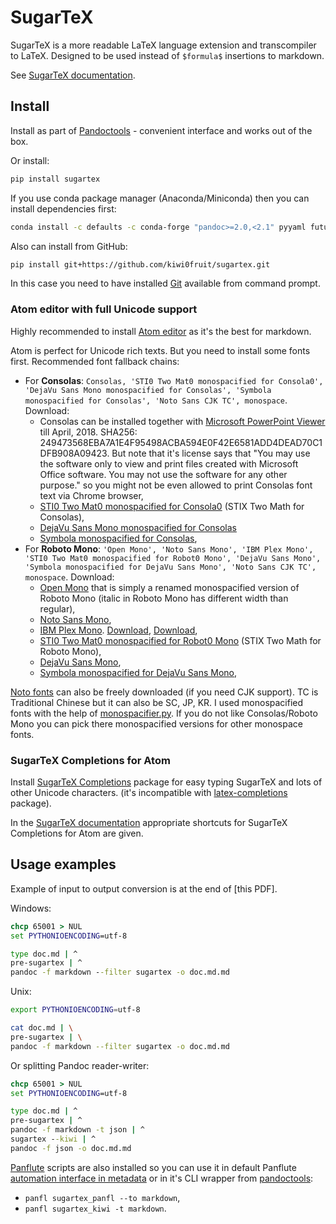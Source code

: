 # SugarTeX

SugarTeX is a more readable LaTeX language extension and transcompiler to LaTeX. Designed to be used instead of `$formula$` insertions to markdown.

See [SugarTeX documentation](https://github.com/kiwi0fruit/sugartex/blob/master/sugartex.md).


## Install

Install as part of [Pandoctools](https://github.com/kiwi0fruit/pandoctools) - convenient interface and works out of the box.

Or install:

```sh
pip install sugartex
```

If you use conda package manager (Anaconda/Miniconda) then you can install dependencies first:

```sh
conda install -c defaults -c conda-forge "pandoc>=2.0,<2.1" pyyaml future shutilwhich
```

Also can install from GitHub:

```sh
pip install git+https://github.com/kiwi0fruit/sugartex.git
```
In this case you need to have installed [Git](https://git-scm.com/downloads) available from command prompt.


### Atom editor with full Unicode support

Highly recommended to install [Atom editor](https://atom.io/) as it's the best for markdown.

Atom is perfect for Unicode rich texts. But you need to install some fonts first. Recommended font fallback chains:

* For **Consolas**: `Consolas, 'STI0 Two Mat0 monospacified for Consola0', 'DejaVu Sans Mono monospacified for Consolas', 'Symbola monospacified for Consolas', 'Noto Sans CJK TC', monospace`. Download:
    * Consolas can be installed together with [Microsoft PowerPoint Viewer](https://www.microsoft.com/en-us/download/details.aspx?id=13) till April, 2018. SHA256: 249473568EBA7A1E4F95498ACBA594E0F42E6581ADD4DEAD70C1DFB908A09423. But note that it's license says that "You may use the software only to view and print files created with Microsoft Office software. You may not use the software for any other purpose." so you might not be even allowed to print Consolas font text via Chrome browser,
    * [STI0 Two Mat0 monospacified for Consola0](https://github.com/kiwi0fruit/open-fonts/blob/master/Fonts/STI0TwoMat0_monospacified_for_Consola0.ttf?raw=true) (STIX Two Math for Consolas),
    * [DejaVu Sans Mono monospacified for Consolas](https://github.com/kiwi0fruit/open-fonts/blob/master/Fonts/DejaVuSansMono_monospacified_for_Consolas.ttf?raw=true)
    * [Symbola monospacified for Consolas](https://github.com/cpitclaudel/monospacifier/blob/master/fonts/Symbola_monospacified_for_Consolas.ttf?raw=true),
* For **Roboto Mono**: `'Open Mono', 'Noto Sans Mono', 'IBM Plex Mono', 'STI0 Two Mat0 monospacified for Robot0 Mono', 'DejaVu Sans Mono', 'Symbola monospacified for DejaVu Sans Mono', 'Noto Sans CJK TC', monospace`. Download:
    * [Open Mono](https://github.com/kiwi0fruit/open-fonts/blob/master/Fonts/OpenMono.7z?raw=true) that is simply a renamed monospacified version of Roboto Mono (italic in Roboto Mono has different width than regular),
    * [Noto Sans Mono](https://github.com/kiwi0fruit/open-fonts/blob/master/Fonts/NotoSansMono-hinted.7z?raw=true),
    * [IBM Plex Mono](https://fonts.google.com/specimen/IBM+Plex+Mono). [Download](https://fonts.google.com/specimen/IBM+Plex+Mono), [Download](https://github.com/google/fonts/tree/master/ofl/ibmplexmono),
    * [STI0 Two Mat0 monospacified for Robot0 Mono](https://github.com/kiwi0fruit/open-fonts/blob/master/Fonts/STI0TwoMat0_monospacified_for_Robot0Mono.ttf?raw=true) (STIX Two Math for Roboto Mono),
    * [DejaVu Sans Mono](https://dejavu-fonts.github.io/Download.html),
    * [Symbola monospacified for DejaVu Sans Mono](https://github.com/cpitclaudel/monospacifier/blob/master/fonts/Symbola_monospacified_for_DejaVuSansMono.ttf?raw=true),

[Noto fonts](https://www.google.com/get/noto/) can also be freely downloaded (if you need CJK support). TC is Traditional Chinese but it can also be SC, JP, KR. I used monospacified fonts with the help of [monospacifier.py](https://github.com/cpitclaudel/monospacifier). If you do not like Consolas/Roboto Mono you can pick there monospacified versions for other monospace fonts.


### SugarTeX Completions for Atom

Install [SugarTeX Completions](https://atom.io/packages/sugartex-completions) package for easy typing SugarTeX and lots of other Unicode characters. (it's incompatible with [latex-completions](https://atom.io/packages/latex-completions) package).

In the [SugarTeX documentation](https://github.com/kiwi0fruit/sugartex/blob/master/sugartex.md) appropriate shortcuts for SugarTeX Completions for Atom are given.


## Usage examples

Example of input to output conversion is at the end of [this PDF].

Windows:

```bat
chcp 65001 > NUL
set PYTHONIOENCODING=utf-8

type doc.md | ^
pre-sugartex | ^
pandoc -f markdown --filter sugartex -o doc.md.md
```

Unix:

```sh
export PYTHONIOENCODING=utf-8

cat doc.md | \
pre-sugartex | \
pandoc -f markdown --filter sugartex -o doc.md.md
```

Or splitting Pandoc reader-writer:

```bat
chcp 65001 > NUL
set PYTHONIOENCODING=utf-8

type doc.md | ^
pre-sugartex | ^
pandoc -f markdown -t json | ^
sugartex --kiwi | ^
pandoc -f json -o doc.md.md
```

[Panflute](https://github.com/sergiocorreia/panflute) scripts are also installed so you can use it in default Panflute [automation interface in metadata](http://scorreia.com/software/panflute/guide.html#running-filters-automatically) or in it's CLI wrapper from [pandoctools](https://github.com/kiwi0fruit/pandoctools):

* `panfl sugartex_panfl --to markdown`,
* `panfl sugartex_kiwi -t markdown`.
